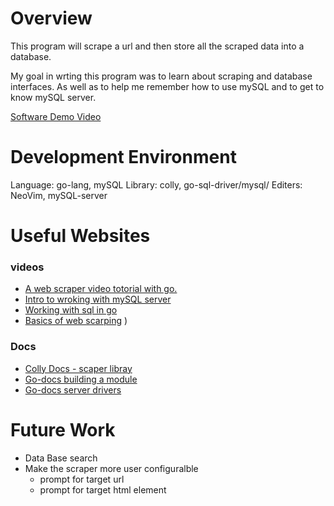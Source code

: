 # Overview

This program will scrape a url and then store all the scraped data into a database. 

My goal in wrting this program was to learn about scraping and database interfaces. As well as to help me remember how to use mySQL
and to get to know mySQL server.

[Software Demo Video](https://youtu.be/pxG08mXEJXc)

# Development Environment

Language: go-lang, mySQL
Library: colly, go-sql-driver/mysql/
Editers: NeoVim, mySQL-server

# Useful Websites

### videos
- [A web scraper video totorial with go.](https://pkg.go.dev/github.com/gocolly/colly#section-readme)
- [Intro to wroking with mySQL server](https://www.youtube.com/watch?v=xiUTqnI6xk8)
- [Working with sql in go](https://www.youtube.com/watch?v=Y7a0sNKdoQk)
- [Basics of web scarping](https://www.youtube.com/watch?v=EJNJ5_i_zu8)
)
### Docs
- [Colly Docs - scaper libray](https://www.youtube.com/watch?v=LMPeAttF2ng&list=PL5dTjWUk_cPbbCYRQKhPnmougbStBPba8&index=6)
- [Go-docs building a module](https://go.dev/doc/tutorial/create-module)
- [Go-docs server drivers](https://pkg.go.dev/database/sql)

# Future Work

- Data Base search
- Make the scraper more user configuralble
    - prompt for target url
    - prompt for target html element
